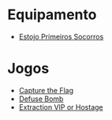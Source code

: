 
<br><br><br><br>

# Equipamento
* [Estojo Primeiros Socorros](/camWikiestojo_primeiros_socorros.md)


# Jogos
* [Capture the Flag](/games/captureTheFlag.md)
* [Defuse Bomb](/games/defuseBomb.md)
* [Extraction VIP or Hostage](/games/estractionVipHostage.md)

